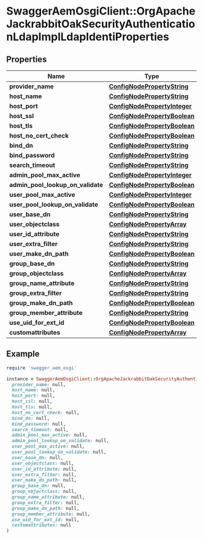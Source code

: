 # SwaggerAemOsgiClient::OrgApacheJackrabbitOakSecurityAuthenticationLdapImplLdapIdentiProperties

## Properties

| Name | Type | Description | Notes |
| ---- | ---- | ----------- | ----- |
| **provider_name** | [**ConfigNodePropertyString**](ConfigNodePropertyString.md) |  | [optional] |
| **host_name** | [**ConfigNodePropertyString**](ConfigNodePropertyString.md) |  | [optional] |
| **host_port** | [**ConfigNodePropertyInteger**](ConfigNodePropertyInteger.md) |  | [optional] |
| **host_ssl** | [**ConfigNodePropertyBoolean**](ConfigNodePropertyBoolean.md) |  | [optional] |
| **host_tls** | [**ConfigNodePropertyBoolean**](ConfigNodePropertyBoolean.md) |  | [optional] |
| **host_no_cert_check** | [**ConfigNodePropertyBoolean**](ConfigNodePropertyBoolean.md) |  | [optional] |
| **bind_dn** | [**ConfigNodePropertyString**](ConfigNodePropertyString.md) |  | [optional] |
| **bind_password** | [**ConfigNodePropertyString**](ConfigNodePropertyString.md) |  | [optional] |
| **search_timeout** | [**ConfigNodePropertyString**](ConfigNodePropertyString.md) |  | [optional] |
| **admin_pool_max_active** | [**ConfigNodePropertyInteger**](ConfigNodePropertyInteger.md) |  | [optional] |
| **admin_pool_lookup_on_validate** | [**ConfigNodePropertyBoolean**](ConfigNodePropertyBoolean.md) |  | [optional] |
| **user_pool_max_active** | [**ConfigNodePropertyInteger**](ConfigNodePropertyInteger.md) |  | [optional] |
| **user_pool_lookup_on_validate** | [**ConfigNodePropertyBoolean**](ConfigNodePropertyBoolean.md) |  | [optional] |
| **user_base_dn** | [**ConfigNodePropertyString**](ConfigNodePropertyString.md) |  | [optional] |
| **user_objectclass** | [**ConfigNodePropertyArray**](ConfigNodePropertyArray.md) |  | [optional] |
| **user_id_attribute** | [**ConfigNodePropertyString**](ConfigNodePropertyString.md) |  | [optional] |
| **user_extra_filter** | [**ConfigNodePropertyString**](ConfigNodePropertyString.md) |  | [optional] |
| **user_make_dn_path** | [**ConfigNodePropertyBoolean**](ConfigNodePropertyBoolean.md) |  | [optional] |
| **group_base_dn** | [**ConfigNodePropertyString**](ConfigNodePropertyString.md) |  | [optional] |
| **group_objectclass** | [**ConfigNodePropertyArray**](ConfigNodePropertyArray.md) |  | [optional] |
| **group_name_attribute** | [**ConfigNodePropertyString**](ConfigNodePropertyString.md) |  | [optional] |
| **group_extra_filter** | [**ConfigNodePropertyString**](ConfigNodePropertyString.md) |  | [optional] |
| **group_make_dn_path** | [**ConfigNodePropertyBoolean**](ConfigNodePropertyBoolean.md) |  | [optional] |
| **group_member_attribute** | [**ConfigNodePropertyString**](ConfigNodePropertyString.md) |  | [optional] |
| **use_uid_for_ext_id** | [**ConfigNodePropertyBoolean**](ConfigNodePropertyBoolean.md) |  | [optional] |
| **customattributes** | [**ConfigNodePropertyArray**](ConfigNodePropertyArray.md) |  | [optional] |

## Example

```ruby
require 'swagger_aem_osgi'

instance = SwaggerAemOsgiClient::OrgApacheJackrabbitOakSecurityAuthenticationLdapImplLdapIdentiProperties.new(
  provider_name: null,
  host_name: null,
  host_port: null,
  host_ssl: null,
  host_tls: null,
  host_no_cert_check: null,
  bind_dn: null,
  bind_password: null,
  search_timeout: null,
  admin_pool_max_active: null,
  admin_pool_lookup_on_validate: null,
  user_pool_max_active: null,
  user_pool_lookup_on_validate: null,
  user_base_dn: null,
  user_objectclass: null,
  user_id_attribute: null,
  user_extra_filter: null,
  user_make_dn_path: null,
  group_base_dn: null,
  group_objectclass: null,
  group_name_attribute: null,
  group_extra_filter: null,
  group_make_dn_path: null,
  group_member_attribute: null,
  use_uid_for_ext_id: null,
  customattributes: null
)
```

